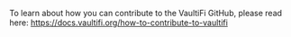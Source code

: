 To learn about how you can contribute to the VaultiFi GitHub, please read here: https://docs.vaultifi.org/how-to-contribute-to-vaultifi
